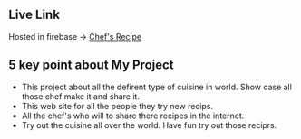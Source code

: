 ## Live Link

Hosted in firebase -> [Chef's Recipe](https://herogadget.netlify.app/)

## 5 key point about My Project
  * This project about all the defirent type of cuisine in world. Show case all those chef make it and share it.
  * This web site for all the people they try new recips.
  * All the chef's who will to share there recipes in the internet.
  * Try out the cuisine all over the world. Have fun try out those reciprs.